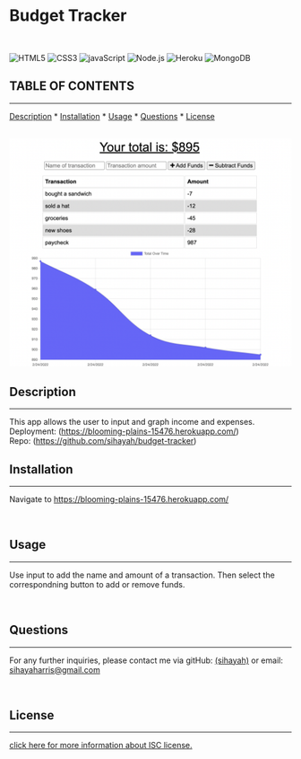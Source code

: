 # Budget Tracker
  
  
  <br>
  
   ![HTML5](https://img.shields.io/badge/HTML5-E34F26?style=for-the-badge&logo=html5&logoColor=white)   ![CSS3](https://img.shields.io/badge/CSS3-1572B6?style=for-the-badge&logo=css3&logoColor=white)   ![javaScript](https://img.shields.io/badge/JavaScript-323330?style=for-the-badge&logo=javascript&logoColor=F7DF1E)   ![Node.js](https://img.shields.io/badge/Node.js-339933?style=for-the-badge&logo=nodedotjs&logoColor=white)   ![Heroku](https://img.shields.io/badge/heroku-%23430098.svg?style=for-the-badge&logo=heroku&logoColor=white)  ![MongoDB](https://img.shields.io/badge/MongoDB-%234ea94b.svg?style=for-the-badge&logo=mongodb&logoColor=white)
  <br>

  ## TABLE OF CONTENTS

  ---


  [Description](#description) *
  [Installation](#installation) *
  [Usage](#usage) *
  [Questions](#questions) *
  [License](#license)

  <br>

   <img src= 'landing.png'> 
  
  <br>

  ## Description

  ---

  This app allows the user to input and graph income and expenses.
  <br>
  Deployment: (https://blooming-plains-15476.herokuapp.com/)
  <br>
  Repo: (https://github.com/sihayah/budget-tracker)

  

  ## Installation

  ---
  
  Navigate to https://blooming-plains-15476.herokuapp.com/

  <br>

## Usage

  ---

  Use input to add the name and amount of a transaction. Then select the correspondning button to add or remove funds.


  <br>

  ## Questions

  ---

  For any further inquiries, please contact me via gitHub: [(sihayah)](https://github.com/sihayah) or email: sihayaharris@gmail.com

  <br>

  

  ## License

  ---
  
  [click here for more information about ISC license.]()
  

  <br>
  <br>
